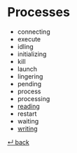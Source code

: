 # Processes

  - connecting
  - execute
  - idling
  - initializing
  - kill
  - launch
  - lingering
  - pending
  - process
  - processing
  - [reading](reading.md)
  - restart
  - waiting
  - [writing](writing.md)

[↵ back](../README.md)

